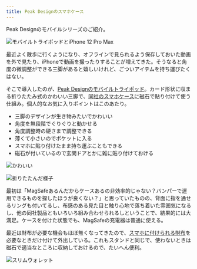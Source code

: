 ```yaml
---
title: Peak Designのスマホケース
---
```

Peak Designのモバイルシリーズのご紹介。

![](https://lh3.googleusercontent.com/docs/ADP-6oHezTlOLEFIiLlkvjO-fmCYNFNm4jlEfRAKMEfPUbH_3VELrmmPxRMveEQqtUSA-UEpHvHGelVK6U1WiAUZkL20ANCHAdtN3bWsNZGEDdXUPlJLVKAU9pv3FFMw8h5RrFL4kXD15F5CWYQlRKXHxIf9NiRNi6ayfXrXkCi2JH9sWrDIozFHqVLTeN-_CLMA6zOH_Ayduz_uLhDVvq7YtGAeKdBJMzecBe1o8DSP9hQaJ6qr9caZwxtnEfLoAsK8GqegGuKm0rLBG4611rd6iUsxpwE36I4s9-s-ePSONPUJ9v8qtdjILL3P005enFicoBPcV7VJUsnE92FJwiPSblbGKbaorbuWSODi994Eii6ouoM9I5CHi8y42nT8gVRlE2ckJao5cN0DcrZXhdX8DwNqdpTAQ9NDOnW48AyhWk8N_rmcCKiASjCsr-LzrPr1YbcAMd9nV6hWzQephorFq42NbAcPvLY3EiiPgKFhSHcXqlbiB-hN_QaUuIqhDKBN3grxxM3VS14W45aD7eRysjnoFdcYQm5V76SV7ydKTU32clrhYfniABgvxropeChPXJGen5tgJ-GI0M8Bv1hBcWjXzI60YCrVhn9Bsr3PMMx2_zFPukCVUZEs1bM4rCuLaq2DX6D_18RNkmtlpUm57wwne9DsspH7DlAFLDA_UFGzigLQleXHxcuOo80aQiDymutgRjNPgaKJRZM2kjgrkJTNtZqZWwffGMqHKKwctKta6j10mNhEs9zJGodjYsGEb9IF-1SNnVWAp-_1NLTeRByY_nNRkpTjllaB1DEY0qvwp8qYNLbvGh8UAw7hTQu6KPwK2uj4S7jpSSs1_gsVnNEiQhMoiiL_Lgwn7XUwW2IRYqO3On08EbpEW7fPWV_HOO6jwlVSCGQV-Cxn5BEVlwD3h7ssxeQkt1L7eV8uSOTxiTgQICkizqjWkbwd-mELSBkdlLhH8y7h5Mmkj0jA6VbjfBS3z42yUipQJm6H_udL4WcdvQ_OqcuuQSFk3_-At1-KzdYNj4ckNI8iDul9m6hW6YYRLoAPxwkahDzBmCnECL8akjaOqC2QGci5AS_QKzAM5qeFjqhvJxm36xxPUCaj8kFuaYUbPM7ONzGyRlyW9gXTpowtd87LWWLDpj6SNEgg7zdSWBWuICAdZ4vuSD-m7KU8bJ0ZOu6L2-o2Zi1OOQylZ1uGk70hGtWTIFp88JH5cQr0NF37UJEk2_flJulcskMQ7gFHOE9fbk310CcXk1fe "モバイルトライポッドとiPhone 12 Pro Max")

最近よく散歩に行くようになり、オフラインで見られるよう保存しておいた動画を外で見たり、iPhoneで動画を撮ったりすることが増えてきた。そうなると角度の微調整ができる三脚があると嬉しいけれど、ごついアイテムを持ち運びたくはない。

そこで導入したのが、[Peak Designのモバイルトライポッド](https://www.amazon.co.jp/dp/B09FRZPLL3)。カード形状に収まる折りたたみ式のかわいい三脚で、[同社のスマホケース](https://www.amazon.co.jp/dp/B09FP3HP7Z?)に磁石で貼り付けて使う仕組み。個人的なお気に入りポイントはこのあたり。

*   三脚のデザインが生き物みたいでかわいい
*   角度を無段階でぐりぐりと動かせる
*   角度調整時の硬さまで調整できる
*   薄くて小さいのでポケットに入る
*   スマホに貼り付けたまま持ち運ぶこともできる
*   磁石が付いているので玄関ドアとかに雑に貼り付けておける

![](https://lh3.googleusercontent.com/docs/ADP-6oES_VHHaa-ntp8VltETbQW93Yni0S2E-IWTw52yTpR8xYTPOzgqzn4WC_RES0ZtWH7jpGRKGHQvNWUjz4XwYPBAoPAgVJK5EZMxp7Fi7Ew8hIFK_JlBPwJj-KbJf8wmXDrzn0ocx--yzswT_eo47bJ3sgkOJiI7Pe7YZVWdKD-whKhjVZoAy2cKYYO55I1t2g9-Gfxm0uUNBhsocie5Kf__mNuLTcM30HFowE1hRiujAXOMNYsw0LqpVZxNmwT4ZQ32pyJz7-A75PK-5cax2HkH8yNkquYZBOMLpQxvcmPbBe-RPwYx4PgZItZTpN2yQzZQvVqCp2cMM9-jgff9JCYqwhful906-uURiGBcYZVVcmNdWVeBS9ESyxjYghsu0v6bayZ0o4pwUXMEZR5EyYkAj6tSnidgSDnxea2tKCMk8qUSrKnIpO_VD9l6vJMi505UQfVPx9QdZLPVql_vS10f8ZXNHXdSf8FP6GaBXKiO5vxHA0sj5g4RYH05lqMve4CLzF8W1psOFL2NhMRBqfLGksszrRqGS1txvn5Qm3GaLbvu4RCAf_o67_IohY6wSOh1txbz9XP43UdQ9_oU2NfjJYgchTRTGt6ohdIArcvghHISrF-333WgR9EYajtJiDolLnn3iEe9MISqcDobhZSPYh2T-Kn-3PCombW_xfVsuY8_tgA0yFRkWN6cz8JjOHOyI0AhNrE0-26oVxzX72Hcfiy92-y6d7UtWc8zX2FD4QvbRfaVTF-mD9TF5xE8S-hjfMSfjAhb6s4lxWNguSHK7kzZ5MR-36jK7jn-knwJUZFR_Y9VL5qBIi0mRQGyiE7fNB-dZG1xpSnsQtccso6_X_WufWAWmMhCenC-w-I22OSG-g9Gdq0HHg0M14cZqLQ03QqELzPN7im5Gxz_rnSqDlyUsyvFHSty5i1bK_3470u74QoYeah9Uwfq6_QYcsaNR2Nd8VShdRDfsXKqakCPkvvmONsIXWpaGwC6-EMGcISv4kUN90uKIyiSmHv0JInnyrDBYUDl_q1NBgQcLTzk8mYJV9RmCO9goXFo7HstzXNqU_mk7t58KnIW4ED7f2WpmoEm79NyeUCkL63oBm_LS5oSMQSZqw-rv1_Bmw66BtMHEGXpvxfI4lXTSajYIVt6-chcdU74GcOQDtnkVPWbCcBPLjvZ9iY1DTZpm5OWX7uRoD-jmL25Ug-z5WujqdriI4zpcmkT_xAOcSPt2H1BHdTr5v4O6kDtbch9qf5a3q3H "かわいい")

![](https://lh3.googleusercontent.com/docs/ADP-6oFPal0pzqdmYuWJl2xrU4qL2f1gTQBQDYWoAqFs2eYaLIpSX3CDQTx267uAj06vi9rSULX-pWteOI_XcNNIyam8AmfujP-3sGKWN59E7ogt7-B_GgA2ZnBkbWMiiP3qSJ1zaURBoObkiU2Gz3eRisTufgjofQdlNQ4JKFBb1ca68F5WCK2_IhxUmBQclxtgWygSlQ2KtDnfhH7MaGNFmV_p1mvR0vBzNzUcowz6L1Ec6DHug-eHejEhfnsaMBEaf8ERvdxPF27tLf551UIkj2KBy43sIZMbXLYoWndCU-5spHunCE1CPwCcJLRims-ektnFDlVI5SX1CsYoWpstnBlU1YqJKqUqExmP_oTX5rTDJ4uXhXFKfq9cf4HINvBGDZsWK8iFP26eHGp7qCymD1u6g_izq4iXrrpjdNZmQ03leWrO_8stSROaDP_EhMtOrDlR49Q4GetZD0rVR0hQhQ94p08MAieW5fph43ykUFhF2DI4pDZsok6-upxtK_uNQw8XtdLmgdNK6EGDHQSZwvPjJQVMDgZ5IKDcKW99i38e4463uUfCcR4fb5YUSF94q7Zza61GnG6KAMi5hwTBEuX7pZkQpTaltsu2ITpImcxTaOh0dXUGuEFJPvLEFO-PXbUfYiVJ_NGxLfK24QDI6jJ-xvyu0wwLURJYRQgnwakZUaUhBdw7hDPPZgkshJNY7kriRy0d783Ob0sMlVK9JiypuVfJMGDYxYE9aH-Hx8RbC3fRfmS-uRS5sWwfwG2EUl2lyhCG-U4VB_wBAQVFJXsby1FBkgez_AAwxtLRl05UV_3SAb-BSa-9fMs_xBAtVU9DXUXk-j9j8mfg-DgrpJLZqaM9JHXrKWJK5WG81FbBs-hLL4Eo83oxFbCtmtE8z0TnCEGq2gVrgkRPaPvIuTDY5fVdcHBMhXs5Y4L1yyQC7YBr4OD-De19vPC--SpO_NqN5O1uocarsBhRvHVxFJcIgDA_bYELvyRcvs_fuIfz4Z6nEFNcfiQBS7L5AZbQIbX4PHrg2KJMQugr12VAeyLHByrnpkuyB5PSnT0eJ60_H6gUA_lMZ6Ig1A4KBh8v4lWqPNBH6PKsitjl7RciIkizQHj8LzyLhYglA8GPYUnaS5MTBu6_xb7-wH7Ipp7jH0pSpGS74qHk9A29-Qu-QeITODPcksAxasVKZVLvuTQ1LrvhuwE32dgMCiMlWd84Fh9yXTkTrBAyjGZASQlduK9ap1TkBNjCmv0uR0OvA3fVIas1 "折りたたんだ様子")

最初は「MagSafeあるんだからケースあるの非効率的じゃない？バンパーで運用できるものを探したほうが良くない？」と思っていたものの、背面に指を通せるリングも付いてるし、布感のある見た目と触り心地で落ち着いた雰囲気になるし、他の同社製品ともいろいろ組み合わせられるしということで、結果的には大満足。ケースを付けた状態でも、MagSafeの充電器は普通に使える。

最近は財布が必要な機会もほぼ無くなってきたので、[スマホに付けられる財布](https://www.amazon.co.jp/dp/B09FSGW671)を必要なときだけ付けて外出している。これもスタンドと同じで、使わないときは磁石で適当なところに収納しておけるので、たいへん便利。

![](https://lh3.googleusercontent.com/docs/ADP-6oEYglqOgjI9HeuAKe-UWEHgoVf4FbqU6KnsVTW1qzxCg6Ki5WVM6K3oQGSrNpua4ZjJ8HPjdi75zoEerXqRPQcTyY5S6wXT8YxQ1nWuINzOtXbL3hJNUQHMd_GK1FV4ObWH2-kCet5K2gRxxq6jSyjsXTBxfAhqvS6NVefPBEYvgCHbgIQilD3unuGo7IGWPp7RWwMqz9JXA5wxsAOFD0KBdOq2QypJrr_kA4BKmwMlRuIb-DSTzSRzreAPf6omItsl_ZYyyhBZTuppObYzab9vliZc2BCluW23827fuP9dutZAju-fae-RwLzE99ZMZh4viUNGcAyvdvojin-IdBgRgDTLRn6HY2NzKORf6_lraj_YPEziswRJdmV7DzJvPFFAIQbDBzbUjuBPOycNLBsFvB28XV9IBnpGOThwf3La_ksNZo-2nqmEWgAm9JhFNu2VeNO7iMohwmmYJQvC9CY8w-gCcbK02rk-LOQpzGMNyi-dCHMqPRzJMRcQRoX6jheqEl02KdV9lqfZ7F5nRhwrQd0nCHHirMnk2aLJ2odu8Uv7VoHWZ50AIKsfrGFqa0sK9zyu7hKyXo-0mX16nubZCk0La8AeNthaeQgq9Xrr_HOyR3sBW_QNOUbkAwoXbPCNgvuE_e1_-4Ulur-49K0rstq0z2CIS6d3LDiOfu3MixC4mKQK8wXVgbwN2lNEg7Jvk3XdfZQE8_PdIeeoP6UtszqSNl0nD9WCxZULxf53j7EBVL0gP7o-vyd7fHr2RbyltpWrMJcdbFWYrdWz60cJx3wZSUfFF12YqjaAgghrLVwPZm6fH0BbfJIVCxyHDptzdGu-GcJ8kOn_ORDDPZA5QGHIub0BJfFSdG2GjGMV22Wpy1w-wqC9lr7HVg0tDMoy-OCvqJl5hq7Vglk7zM3GUjilqMZcAInSF_ptanVpJreUNbZ17Tz5wcQ07W327WF-xj3zAAvGPthVHT_kWrqUUhCHOW11xF7HjWzcl-dnAb0mNurmuDMTYE_n_jTRcmVK0VYlBhd9TAsPa-0Uji2q6SB9q2rji9tZvs23aNmz2tL48HtkMZxLZRMVEzQdzqsA0RhoqjYXG4pOztHIibZ8949dydWBPspjE1cPB_LGa_mAXx9MuzsdK-Umucpi9Luj2mASb2OS6tMR6KC7wDELKbljo5je6xJy47_kPtoTFOfoB7-WAHxd3Dh2MTJRHgj4ts3nGjMiv3y6lypmPi3HuKym4-yamq-fKXSKmSWuFqc9 "スリムウォレット")
